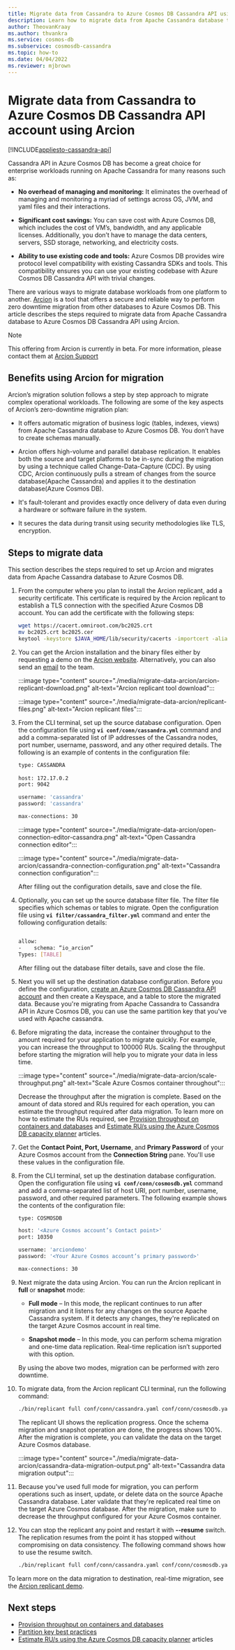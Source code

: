 ```yaml
---
title: Migrate data from Cassandra to Azure Cosmos DB Cassandra API using Arcion
description: Learn how to migrate data from Apache Cassandra database to Azure Cosmos DB Cassandra API using Arcion. 
author: TheovanKraay
ms.author: thvankra
ms.service: cosmos-db
ms.subservice: cosmosdb-cassandra
ms.topic: how-to
ms.date: 04/04/2022
ms.reviewer: mjbrown
---
```


# Migrate data from Cassandra to Azure Cosmos DB Cassandra API account using Arcion
[!INCLUDE[appliesto-cassandra-api](../includes/appliesto-cassandra-api.md)]

Cassandra API in Azure Cosmos DB has become a great choice for enterprise workloads running on Apache Cassandra for many reasons such as: 

* **No overhead of managing and monitoring:** It eliminates the overhead of managing and monitoring a myriad of settings across OS, JVM, and yaml files and their interactions.

* **Significant cost savings:** You can save cost with Azure Cosmos DB, which includes the cost of VM’s, bandwidth, and any applicable licenses. Additionally, you don’t have to manage the data centers, servers, SSD storage, networking, and electricity costs. 

* **Ability to use existing code and tools:** Azure Cosmos DB provides wire protocol level compatibility with existing Cassandra SDKs and tools. This compatibility ensures you can use your existing codebase with Azure Cosmos DB Cassandra API with trivial changes.

There are various ways to migrate database workloads from one platform to another. [Arcion](https://www.arcion.io) is a tool that offers a secure and reliable way to perform zero downtime migration from other databases to Azure Cosmos DB. This article describes the steps required to migrate data from Apache Cassandra database to Azure Cosmos DB Cassandra API using Arcion.

> [!NOTE]
> This offering from Arcion is currently in beta. For more information, please contact them at [Arcion Support](mailto:support@arcion.io)

## Benefits using Arcion for migration

Arcion’s migration solution follows a step by step approach to migrate complex operational workloads. The following are some of the key aspects of Arcion’s zero-downtime migration plan:

* It offers automatic migration of business logic (tables, indexes, views) from Apache Cassandra database to Azure Cosmos DB. You don’t have to create schemas manually.

* Arcion offers high-volume and parallel database replication. It enables both the source and target platforms to be in-sync during the migration by using a technique called Change-Data-Capture (CDC). By using CDC, Arcion continuously pulls a stream of changes from the source database(Apache Cassandra) and applies it to the destination database(Azure Cosmos DB).

* It's fault-tolerant and provides exactly once delivery of data even during a hardware or software failure in the system.

* It secures the data during transit using security methodologies like TLS, encryption.

## Steps to migrate data

This section describes the steps required to set up Arcion and migrates data from Apache Cassandra database to Azure Cosmos DB.

1. From the computer where you plan to install the Arcion replicant, add a security certificate. This certificate is required by the Arcion replicant to establish a TLS connection with the specified Azure Cosmos DB account. You can add the certificate with the following steps:

   ```bash
   wget https://cacert.omniroot.com/bc2025.crt
   mv bc2025.crt bc2025.cer
   keytool -keystore $JAVA_HOME/lib/security/cacerts -importcert -alias bc2025ca -file bc2025.cer
   ```

1. You can get the Arcion installation and the binary files either by requesting a demo on the [Arcion website](https://www.arcion.io). Alternatively, you can also send an [email](mailto:support@arcion.io) to the team.

   :::image type="content" source="./media/migrate-data-arcion/arcion-replicant-download.png" alt-text="Arcion replicant tool download":::

   :::image type="content" source="./media/migrate-data-arcion/replicant-files.png" alt-text="Arcion replicant files":::

1. From the CLI terminal, set up the source database configuration. Open the configuration file using **`vi conf/conn/cassandra.yml`** command and add a comma-separated list of IP addresses of the Cassandra nodes, port number, username, password, and any other required details. The following is an example of contents in the configuration file:

   ```bash
   type: CASSANDRA
  
   host: 172.17.0.2
   port: 9042

   username: 'cassandra'
   password: 'cassandra'

   max-connections: 30

   ```

   :::image type="content" source="./media/migrate-data-arcion/open-connection-editor-cassandra.png" alt-text="Open Cassandra connection editor":::

   :::image type="content" source="./media/migrate-data-arcion/cassandra-connection-configuration.png" alt-text="Cassandra connection configuration":::

   After filling out the configuration details, save and close the file.

1. Optionally, you can set up the source database filter file. The filter file specifies which schemas or tables to migrate. Open the configuration file using **`vi filter/cassandra_filter.yml`** command and enter the following configuration details:

   ```bash

   allow:
   -	schema: “io_arcion”
   Types: [TABLE]
   ```

   After filling out the database filter details, save and close the file.

1. Next you will set up the destination database configuration. Before you define the configuration, [create an Azure Cosmos DB Cassandra API account](manage-data-dotnet.md#create-a-database-account) and then create a Keyspace, and a table to store the migrated data. Because you're migrating from Apache Cassandra to Cassandra API in Azure Cosmos DB, you can use the same partition key that you've used with Apache cassandra.

1. Before migrating the data, increase the container throughput to the amount required for your application to migrate quickly. For example, you can increase the throughput to 100000 RUs. Scaling the throughput before starting the migration will help you to migrate your data in less time.

   :::image type="content" source="./media/migrate-data-arcion/scale-throughput.png" alt-text="Scale Azure Cosmos container throughout":::

   Decrease the throughput after the migration is complete. Based on the amount of data stored and RUs required for each operation, you can estimate the throughput required after data migration. To learn more on how to estimate the RUs required, see [Provision throughput on containers and databases](../set-throughput.md) and [Estimate RU/s using the Azure Cosmos DB capacity planner](../estimate-ru-with-capacity-planner.md) articles.

1. Get the **Contact Point, Port, Username**, and **Primary Password** of your Azure Cosmos account from the **Connection String** pane. You'll use these values in the configuration file.

1. From the CLI terminal, set up the destination database configuration. Open the configuration file using **`vi conf/conn/cosmosdb.yml`** command and add a comma-separated list of host URI, port number, username, password, and other required parameters. The following example shows the contents of the configuration file:

   ```bash
   type: COSMOSDB

   host: '<Azure Cosmos account’s Contact point>'
   port: 10350

   username: 'arciondemo'
   password: '<Your Azure Cosmos account’s primary password>'

   max-connections: 30
   ```

1. Next migrate the data using Arcion. You can run the Arcion replicant in **full** or **snapshot** mode:

   * **Full mode** – In this mode, the replicant continues to run after migration and it listens for any changes on the source Apache Cassandra system. If it detects any changes, they're replicated on the target Azure Cosmos account in real time.

   * **Snapshot mode** – In this mode, you can perform schema migration and one-time data  replication. Real-time replication isn’t supported with this option.

   By using the above two modes, migration can be performed with zero downtime. 

1. To migrate data, from the Arcion replicant CLI terminal, run the following command:

   ```bash
   ./bin/replicant full conf/conn/cassandra.yaml conf/conn/cosmosdb.yaml --filter filter/cassandra_filter.yaml --replace-existing
   ```

   The replicant UI shows the replication progress. Once the schema migration and snapshot operation are done, the progress shows 100%. After the migration is complete, you can validate the data on the target Azure Cosmos database.

   :::image type="content" source="./media/migrate-data-arcion/cassandra-data-migration-output.png" alt-text="Cassandra data migration output":::


1. Because you've used full mode for migration, you can perform operations such as insert, update, or delete data on the source Apache Cassandra database. Later validate that they're replicated real time on the target Azure Cosmos database. After the migration, make sure to decrease the throughput configured for your Azure Cosmos container.

1. You can stop the replicant any point and restart it with **--resume** switch. The replication resumes from the point it has stopped without compromising on data consistency. The following command shows how to use the resume switch.

   ```bash
   ./bin/replicant full conf/conn/cassandra.yaml conf/conn/cosmosdb.yaml --filter filter/cassandra_filter.yaml --replace-existing --resume
   ```

To learn more on the data migration to destination, real-time migration, see the [Arcion replicant demo](https://www.youtube.com/watch?v=fsUhF9LUZmM).

## Next steps

* [Provision throughput on containers and databases](../set-throughput.md) 
* [Partition key best practices](../partitioning-overview.md#choose-partitionkey)
* [Estimate RU/s using the Azure Cosmos DB capacity planner](../estimate-ru-with-capacity-planner.md) articles
